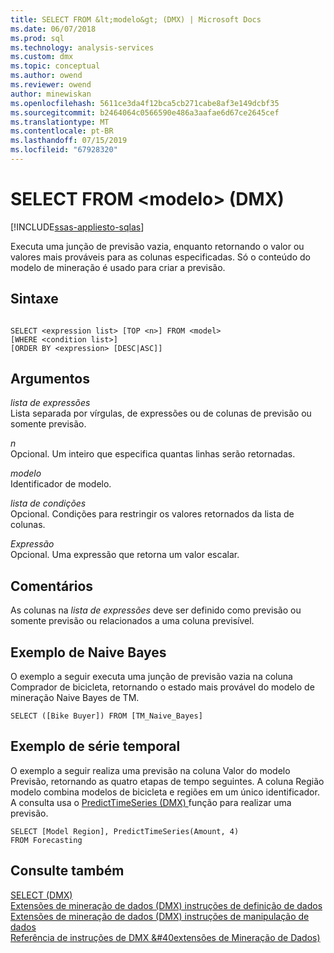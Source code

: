 ```yaml
---
title: SELECT FROM &lt;modelo&gt; (DMX) | Microsoft Docs
ms.date: 06/07/2018
ms.prod: sql
ms.technology: analysis-services
ms.custom: dmx
ms.topic: conceptual
ms.author: owend
ms.reviewer: owend
author: minewiskan
ms.openlocfilehash: 5611ce3da4f12bca5cb271cabe8af3e149dcbf35
ms.sourcegitcommit: b2464064c0566590e486a3aafae6d67ce2645cef
ms.translationtype: MT
ms.contentlocale: pt-BR
ms.lasthandoff: 07/15/2019
ms.locfileid: "67928320"
---
```

# <a name="select-from-ltmodelgt-dmx"></a>SELECT FROM &lt;modelo&gt; (DMX)
[!INCLUDE[ssas-appliesto-sqlas](../includes/ssas-appliesto-sqlas.md)]

  Executa uma junção de previsão vazia, enquanto retornando o valor ou valores mais prováveis para as colunas especificadas. Só o conteúdo do modelo de mineração é usado para criar a previsão.  
  
## <a name="syntax"></a>Sintaxe  
  
```  
  
SELECT <expression list> [TOP <n>] FROM <model>   
[WHERE <condition list>]   
[ORDER BY <expression> [DESC|ASC]]  
```  
  
## <a name="arguments"></a>Argumentos  
 *lista de expressões*  
 Lista separada por vírgulas, de expressões ou de colunas de previsão ou somente previsão.  
  
 *n*  
 Opcional. Um inteiro que especifica quantas linhas serão retornadas.  
  
 *modelo*  
 Identificador de modelo.  
  
 *lista de condições*  
 Opcional. Condições para restringir os valores retornados da lista de colunas.  
  
 *Expressão*  
 Opcional. Uma expressão que retorna um valor escalar.  
  
## <a name="remarks"></a>Comentários  
 As colunas na *lista de expressões* deve ser definido como previsão ou somente previsão ou relacionados a uma coluna previsível.  
  
## <a name="naive-bayes-example"></a>Exemplo de Naive Bayes  
 O exemplo a seguir executa uma junção de previsão vazia na coluna Comprador de bicicleta, retornando o estado mais provável do modelo de mineração Naive Bayes de TM.  
  
```  
SELECT ([Bike Buyer]) FROM [TM_Naive_Bayes]  
```  
  
## <a name="time-series-example"></a>Exemplo de série temporal  
 O exemplo a seguir realiza uma previsão na coluna Valor do modelo Previsão, retornando as quatro etapas de tempo seguintes. A coluna Região modelo combina modelos de bicicleta e regiões em um único identificador. A consulta usa o [PredictTimeSeries &#40;DMX&#41; ](../dmx/predicttimeseries-dmx.md) função para realizar uma previsão.  
  
```  
SELECT [Model Region], PredictTimeSeries(Amount, 4)   
FROM Forecasting  
```  
  
## <a name="see-also"></a>Consulte também  
 [SELECT &#40;DMX&#41;](../dmx/select-dmx.md)   
 [Extensões de mineração de dados &#40;DMX&#41; instruções de definição de dados](../dmx/dmx-statements-data-definition.md)   
 [Extensões de mineração de dados &#40;DMX&#41; instruções de manipulação de dados](../dmx/dmx-statements-data-manipulation.md)   
 [Referência de instruções de DMX &#40extensões de Mineração de Dados&#41;](../dmx/data-mining-extensions-dmx-statements.md)  
  
  
